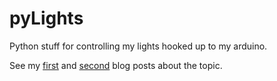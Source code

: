 pyLights
========

Python stuff for controlling my lights hooked up to my arduino. 

See my 
[first](http://joshgordon.net/2013/05/arduino-control-of-pwm-lights-or-at-least-a-start/)
and [second](http://joshgordon.net/2013/06/lights-pretty-and-colorful/)
blog posts about the topic. 
